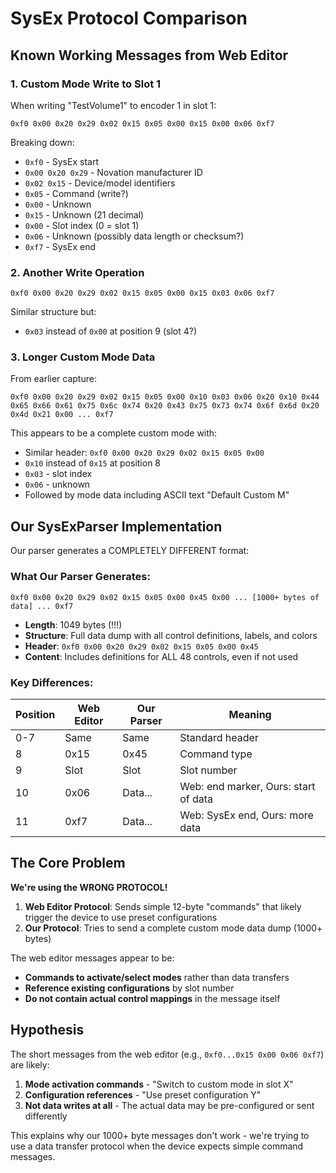 # SysEx Protocol Comparison

## Known Working Messages from Web Editor

### 1. Custom Mode Write to Slot 1
When writing "TestVolume1" to encoder 1 in slot 1:
```
0xf0 0x00 0x20 0x29 0x02 0x15 0x05 0x00 0x15 0x00 0x06 0xf7
```

Breaking down:
- `0xf0` - SysEx start
- `0x00 0x20 0x29` - Novation manufacturer ID
- `0x02 0x15` - Device/model identifiers
- `0x05` - Command (write?)
- `0x00` - Unknown
- `0x15` - Unknown (21 decimal)
- `0x00` - Slot index (0 = slot 1)
- `0x06` - Unknown (possibly data length or checksum?)
- `0xf7` - SysEx end

### 2. Another Write Operation
```
0xf0 0x00 0x20 0x29 0x02 0x15 0x05 0x00 0x15 0x03 0x06 0xf7
```

Similar structure but:
- `0x03` instead of `0x00` at position 9 (slot 4?)

### 3. Longer Custom Mode Data
From earlier capture:
```
0xf0 0x00 0x20 0x29 0x02 0x15 0x05 0x00 0x10 0x03 0x06 0x20 0x10 0x44 0x65 0x66 0x61 0x75 0x6c 0x74 0x20 0x43 0x75 0x73 0x74 0x6f 0x6d 0x20 0x4d 0x21 0x00 ... 0xf7
```

This appears to be a complete custom mode with:
- Similar header: `0xf0 0x00 0x20 0x29 0x02 0x15 0x05 0x00`
- `0x10` instead of `0x15` at position 8
- `0x03` - slot index
- `0x06` - unknown
- Followed by mode data including ASCII text "Default Custom M"

## Our SysExParser Implementation

Our parser generates a COMPLETELY DIFFERENT format:

### What Our Parser Generates:
```
0xf0 0x00 0x20 0x29 0x02 0x15 0x05 0x00 0x45 0x00 ... [1000+ bytes of data] ... 0xf7
```

- **Length**: 1049 bytes (!!!)
- **Structure**: Full data dump with all control definitions, labels, and colors
- **Header**: `0xf0 0x00 0x20 0x29 0x02 0x15 0x05 0x00 0x45`
- **Content**: Includes definitions for ALL 48 controls, even if not used

### Key Differences:

| Position | Web Editor | Our Parser | Meaning |
|----------|------------|------------|---------|
| 0-7      | Same       | Same       | Standard header |
| 8        | 0x15       | 0x45       | Command type |
| 9        | Slot       | Slot       | Slot number |
| 10       | 0x06       | Data...    | Web: end marker, Ours: start of data |
| 11       | 0xf7       | Data...    | Web: SysEx end, Ours: more data |

## The Core Problem

**We're using the WRONG PROTOCOL!**

1. **Web Editor Protocol**: Sends simple 12-byte "commands" that likely trigger the device to use preset configurations
2. **Our Protocol**: Tries to send a complete custom mode data dump (1000+ bytes)

The web editor messages appear to be:
- **Commands to activate/select modes** rather than data transfers
- **Reference existing configurations** by slot number
- **Do not contain actual control mappings** in the message itself

## Hypothesis

The short messages from the web editor (e.g., `0xf0...0x15 0x00 0x06 0xf7`) are likely:
1. **Mode activation commands** - "Switch to custom mode in slot X"
2. **Configuration references** - "Use preset configuration Y"
3. **Not data writes at all** - The actual data may be pre-configured or sent differently

This explains why our 1000+ byte messages don't work - we're trying to use a data transfer protocol when the device expects simple command messages.